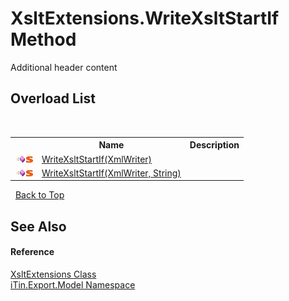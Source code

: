 # XsltExtensions.WriteXsltStartIf Method 
Additional header content 


## Overload List
&nbsp;<table><tr><th></th><th>Name</th><th>Description</th></tr><tr><td>![Public method](media/pubmethod.gif "Public method")![Static member](media/static.gif "Static member")</td><td><a href="672ac74b-a16c-d08e-76bf-d5fa08596a81">WriteXsltStartIf(XmlWriter)</a></td><td /></tr><tr><td>![Public method](media/pubmethod.gif "Public method")![Static member](media/static.gif "Static member")</td><td><a href="04c6db17-24b9-e50b-df7c-b96f6f8adae0">WriteXsltStartIf(XmlWriter, String)</a></td><td /></tr></table>&nbsp;
<a href="#xsltextensions.writexsltstartif-method">Back to Top</a>

## See Also


#### Reference
<a href="176067d5-eb11-fe07-3db2-8181da377e5c">XsltExtensions Class</a><br /><a href="ef57ffcc-e95e-b212-5a46-9aa6f5a3511f">iTin.Export.Model Namespace</a><br />